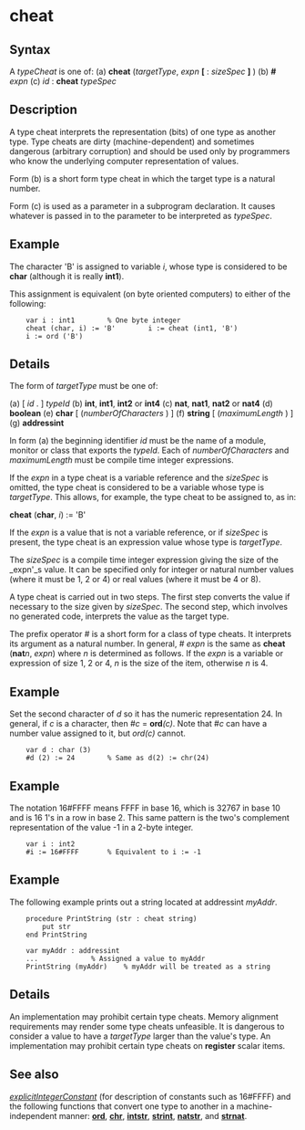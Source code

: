 
# cheat

## Syntax
A _typeCheat_ is one of:   (a) **cheat** (_targetType_, _expn_ **[** : _sizeSpec_ **]** )   (b) **#** _expn_   (c) _id_ : **cheat** _typeSpec_

## Description
A type cheat interprets the representation (bits) of one type as another type. Type cheats are dirty (machine-dependent) and sometimes dangerous (arbitrary corruption) and should be used only by programmers who know the underlying computer representation of values. 

Form (b) is a short form type cheat in which the target type is a natural number.

Form (c) is used as a parameter in a subprogram declaration. It causes whatever is passed in to the parameter to be interpreted as _typeSpec_. 


## Example
The character 'B' is assigned to variable _i_, whose type is considered to be **char** (although it is really **int1**).

This assignment is equivalent (on byte oriented computers) to either of the following:

        var i : int1        % One byte integer
        cheat (char, i) := 'B'        i := cheat (int1, 'B')
        i := ord ('B')
## Details
The form of _targetType_ must be one of:


(a)   [ _id_ . ] _typeId_
(b)   **int**, **int1**, **int2** or **int4**
(c)   **nat**, **nat1**, **nat2** or **nat4**
(d)   **boolean**
(e)   **char** [ (_numberOfCharacters_ ) ]
(f)   **string** [ (_maximumLength_ ) ]
(g)   **addressint**


In form (a) the beginning identifier _id_ must be the name of a module, monitor or class that exports the _typeId_. Each of _numberOfCharacters_ and _maximumLength_ must be compile time integer expressions.

If the _expn_ in a type cheat is a variable reference and the _sizeSpec_ is omitted, the type cheat is considered to be a variable whose type is _targetType_. This allows, for example, the type cheat to be assigned to, as in:


**cheat** (**char**, _i_) := 'B'


If the _expn_ is a value that is not a variable reference, or if _sizeSpec_ is present, the type cheat is an expression value whose type is _targetType_.

The _sizeSpec_ is a compile time integer expression giving the size of the _expn'_s value. It can be specified only for integer or natural number values (where it must be 1, 2 or 4) or real values (where it must be 4 or 8).

A type cheat is carried out in two steps. The first step converts the value if necessary to the size given by _sizeSpec_. The second step, which involves no generated code, interprets the value as the target type.

The prefix operator # is a short form for a class of type cheats. It interprets its argument as a natural number. In general, # _expn_ is the same as **cheat** (**nat**_n_, _expn_) where _n_ is determined as follows. If the _expn_ is a variable or expression of size 1, 2 or 4, _n_ is the size of the item, otherwise _n_ is 4.


## Example
Set the second character of _d_ so it has the numeric representation 24. In general, if _c_ is a character, then #_c_ = **ord**_(c)_. Note that #_c_ can have a number value assigned to it, but _ord(c)_ cannot.

        var d : char (3)
        #d (2) := 24        % Same as d(2) := chr(24)
## Example
The notation 16#FFFF means FFFF in base 16, which is 32767 in base 10 and is 16 1's in a row in base 2. This same pattern is the two's complement representation of the value -1 in a 2-byte integer.

        var i : int2
        #i := 16#FFFF       % Equivalent to i := -1
## Example
The following example prints out a string located at addressint _myAddr_.

        procedure PrintString (str : cheat string)
            put str
        end PrintString 
        
        var myAddr : addressint
        ...             % Assigned a value to myAddr
        PrintString (myAddr)    % myAddr will be treated as a string
## Details
An implementation may prohibit certain type cheats. Memory alignment requirements may render some type cheats unfeasible. It is dangerous to consider a value to have a _targetType_ larger than the value's type. An implementation may prohibit certain type cheats on **register** scalar items.


## See also
_[explicitIntegerConstant](explicitintegerconstant.html)_ (for description of constants such as 16#FFFF) and the following functions that convert one type to another in a machine-independent manner: **[ord](ord.html)**, **[chr](chr.html)**, **[intstr](intstr.html)**, **[strint](strint.html)**, **[natstr](natstr.html)**, and **[strnat](strnat.html)**.


